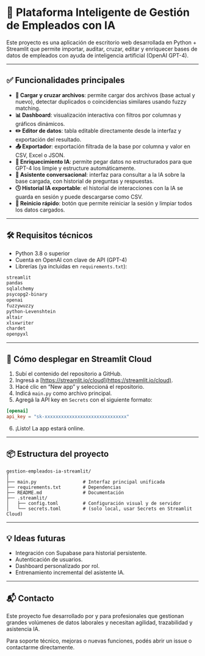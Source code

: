 # 🧠 Plataforma Inteligente de Gestión de Empleados con IA

Este proyecto es una aplicación de escritorio web desarrollada en Python + Streamlit que permite importar, auditar, cruzar, editar y enriquecer bases de datos de empleados con ayuda de inteligencia artificial (OpenAI GPT-4).

---

## ✅ Funcionalidades principales

- **📁 Cargar y cruzar archivos**: permite cargar dos archivos (base actual y nuevo), detectar duplicados o coincidencias similares usando fuzzy matching.
- **📊 Dashboard**: visualización interactiva con filtros por columnas y gráficos dinámicos.
- **✏️ Editor de datos**: tabla editable directamente desde la interfaz y exportación del resultado.
- **📤 Exportador**: exportación filtrada de la base por columna y valor en CSV, Excel o JSON.
- **🤖 Enriquecimiento IA**: permite pegar datos no estructurados para que GPT-4 los limpie y estructure automáticamente.
- **💬 Asistente conversacional**: interfaz para consultar a la IA sobre la base cargada, con historial de preguntas y respuestas.
- **🕓 Historial IA exportable**: el historial de interacciones con la IA se guarda en sesión y puede descargarse como CSV.
- **🔄 Reinicio rápido**: botón que permite reiniciar la sesión y limpiar todos los datos cargados.

---

## 🛠️ Requisitos técnicos

- Python 3.8 o superior
- Cuenta en OpenAI con clave de API (GPT-4)
- Librerías (ya incluidas en `requirements.txt`):

```txt
streamlit
pandas
sqlalchemy
psycopg2-binary
openai
fuzzywuzzy
python-Levenshtein
altair
xlsxwriter
chardet
openpyxl
```

---

## 🚀 Cómo desplegar en Streamlit Cloud

1. Subí el contenido del repositorio a GitHub.
2. Ingresá a [https://streamlit.io/cloud](https://streamlit.io/cloud).
3. Hacé clic en “New app” y seleccioná el repositorio.
4. Indicá `main.py` como archivo principal.
5. Agregá la API key en `Secrets` con el siguiente formato:

```toml
[openai]
api_key = "sk-xxxxxxxxxxxxxxxxxxxxxxxxxxxxxx"
```

6. ¡Listo! La app estará online.

---

## 📦 Estructura del proyecto

```
gestion-empleados-ia-streamlit/
│
├── main.py                 # Interfaz principal unificada
├── requirements.txt        # Dependencias
├── README.md               # Documentación
├── .streamlit/
│   ├── config.toml         # Configuración visual y de servidor
│   └── secrets.toml        # (solo local, usar Secrets en Streamlit Cloud)
```

---

## 💡 Ideas futuras

- Integración con Supabase para historial persistente.
- Autenticación de usuarios.
- Dashboard personalizado por rol.
- Entrenamiento incremental del asistente IA.

---

## 📬 Contacto

Este proyecto fue desarrollado por y para profesionales que gestionan grandes volúmenes de datos laborales y necesitan agilidad, trazabilidad y asistencia IA.

Para soporte técnico, mejoras o nuevas funciones, podés abrir un issue o contactarme directamente.